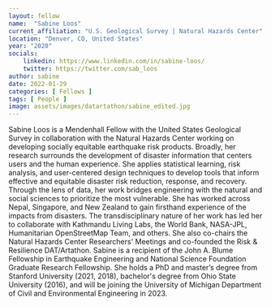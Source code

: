 ```yaml
---
layout: fellow
name:  "Sabine Loos"
current_affiliation: "U.S. Geological Survey | Natural Hazards Center"
location: "Denver, CO, United States"
year: "2020"
socials:
    linkedin: https://www.linkedin.com/in/sabine-loos/
    twitter: https://twitter.com/sab_loos
author: sabine
date: 2022-01-29
categories: [ Fellows ]
tags: [ People ]
image: assets/images/datartathon/sabine_edited.jpg
---
```


Sabine Loos is a Mendenhall Fellow with the United States Geological Survey in collaboration with the Natural Hazards Center working on developing socially equitable earthquake risk products. Broadly, her research surrounds the development of disaster information that centers users and the human experience. She applies statistical learning, risk analysis, and user-centered design techniques to develop tools that inform effective and equitable disaster risk reduction, response, and recovery. Through the lens of data, her work bridges engineering with the natural and social sciences to prioritize the most vulnerable. She has worked across Nepal, Singapore, and New Zealand to gain firsthand experience of the impacts from disasters. The transdisciplinary nature of her work has led her to collaborate with Kathmandu Living Labs, the World Bank, NASA-JPL, Humanitarian OpenStreetMap Team, and others. She also co-chairs the Natural Hazards Center Researchers' Meetings and co-founded the Risk & Resilience DAT/Artathon. Sabine is a recipient of the John A. Blume Fellowship in Earthquake Engineering and National Science Foundation Graduate Research Fellowship. She holds a PhD and master’s degree from Stanford University (2021, 2018), bachelor's degree from Ohio State University (2016), and will be joining the University of Michigan Department of Civil and Environmental Engineering in 2023.